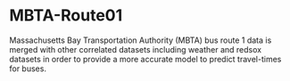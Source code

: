 # MBTA-Route01
Massachusetts Bay Transportation Authority (MBTA) bus route 1 data is merged with other correlated datasets including weather and redsox datasets in order to provide a more accurate model to predict travel-times for buses.

